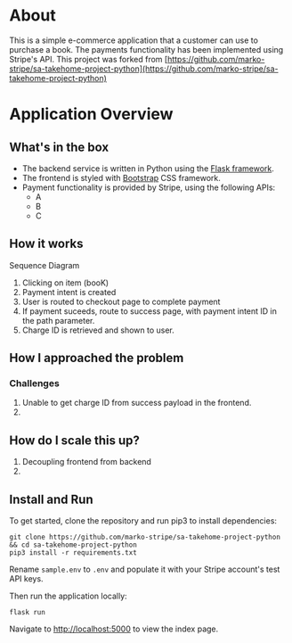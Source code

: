 # About
This is a simple e-commerce application that a customer can use to purchase a book. The payments functionality has been implemented using Stripe's API. This project was forked from [https://github.com/marko-stripe/sa-takehome-project-python](https://github.com/marko-stripe/sa-takehome-project-python)

# Application Overview

## What's in the box
- The backend service is written in Python using the [Flask framework](https://flask.palletsprojects.com/).
- The frontend is styled with [Bootstrap](https://getbootstrap.com/docs/4.6/getting-started/introduction/) CSS framework.
- Payment functionality is provided by Stripe, using the following APIs:
  - A
  - B
  - C

## How it works

Sequence Diagram
1. Clicking on item (booK)
2. Payment intent is created
3. User is routed to checkout page to complete payment
4. If payment suceeds, route to success page, with payment intent ID in the path parameter.
5. Charge ID is retrieved and shown to user.

## How I approached the problem

### Challenges
1. Unable to get charge ID from success payload in the frontend.
2. 

## How do I scale this up?
1. Decoupling frontend from backend
2. 

## Install and Run
To get started, clone the repository and run pip3 to install dependencies:

```
git clone https://github.com/marko-stripe/sa-takehome-project-python && cd sa-takehome-project-python
pip3 install -r requirements.txt
```

Rename `sample.env` to `.env` and populate it with your Stripe account's test API keys.

Then run the application locally:

```
flask run
```

Navigate to [http://localhost:5000](http://localhost:5000) to view the index page.

